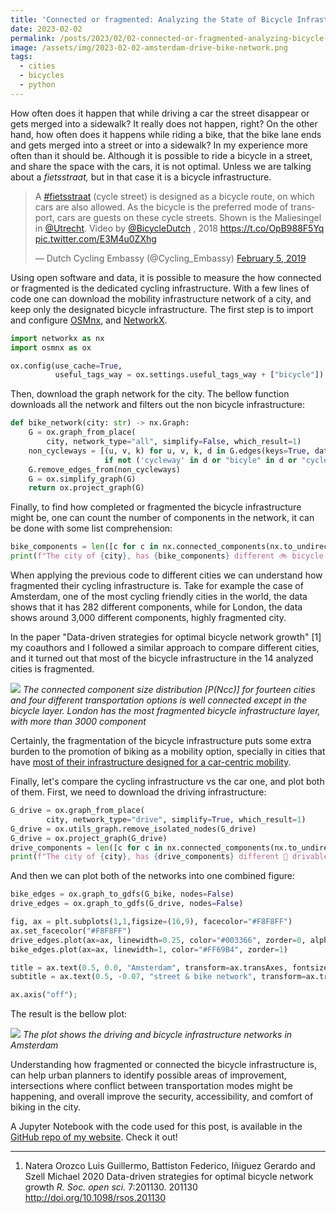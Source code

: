 ```yaml
---
title: 'Connected or fragmented: Analyzing the State of Bicycle Infrastructure in Cities With Python'
date: 2023-02-02
permalink: /posts/2023/02/02-connected-or-fragmented-analyzing-bicycle-infrastructure-in-cities-with-python/
image: /assets/img/2023-02-02-amsterdam-drive-bike-network.png
tags: 
  - cities
  - bicycles 
  - python
---
```


How often does it happen that while driving a car the street disappear or gets merged into a sidewalk? It really does not happen, right? On the other hand, how often does it happens while riding a bike, that the bike lane ends and gets merged into a street or into a sidewalk? In my experience more often than it should be. Although it is possible to ride a bicycle in a street, and share the space with the cars, it is not optimal. Unless we are talking about a *fietsstraat,* but in that case it is a bicycle infrastructure.

<blockquote class="twitter-tweet"><p lang="en" dir="ltr">A <a href="https://twitter.com/hashtag/fietsstraat?src=hash&amp;ref_src=twsrc%5Etfw">#fietsstraat</a> (cycle street) is designed as a bicycle route, on which cars are also allowed. As the bicycle is the preferred mode of transport, cars are guests on these cycle streets. Shown is the Maliesingel in <a href="https://twitter.com/Utrecht?ref_src=twsrc%5Etfw">@Utrecht</a>. Video by <a href="https://twitter.com/BicycleDutch?ref_src=twsrc%5Etfw">@BicycleDutch</a> , 2018 <a href="https://t.co/OpB988F5Yq">https://t.co/OpB988F5Yq</a> <a href="https://t.co/E3M4u0ZXhg">pic.twitter.com/E3M4u0ZXhg</a></p>&mdash; Dutch Cycling Embassy (@Cycling_Embassy) <a href="https://twitter.com/Cycling_Embassy/status/1092806659653754883?ref_src=twsrc%5Etfw">February 5, 2019</a></blockquote> <script async src="https://platform.twitter.com/widgets.js" charset="utf-8"></script> 

Using open software and data, it is possible to measure the how connected or fragmented is the dedicated cycling infrastructure. With a few lines of code one can download the mobility infrastructure network of a city, and keep only the designated bicycle infrastructure. The first step is to import and configure [OSMnx](https://osmnx.readthedocs.io/en/stable/), and [NetworkX](https://networkx.org/).

```python
import networkx as nx
import osmnx as ox

ox.config(use_cache=True,
          useful_tags_way = ox.settings.useful_tags_way + ["bicycle"])
```

Then, download the graph network for the city. The bellow function downloads all the network and filters out the non bicycle infrastructure:

```python
def bike_network(city: str) -> nx.Graph:
    G = ox.graph_from_place(
        city, network_type="all", simplify=False, which_result=1)
    non_cycleways = [(u, v, k) for u, v, k, d in G.edges(keys=True, data=True)
                     if not ('cycleway' in d or "bicyle" in d or "cycle lane" in d or "bike path" in d or d['highway'] == 'cycleway')]
    G.remove_edges_from(non_cycleways)
    G = ox.simplify_graph(G)
    return ox.project_graph(G)
```

Finally, to find how completed or fragmented the bicycle infrastructure might be, one can count the number of components in the network, it can be done with some list comprehension:

```python
bike_components = len([c for c in nx.connected_components(nx.to_undirected(G_bike))])
print(f"The city of {city}, has {bike_components} different 🚲 bicycle components")
```

When applying the previous code to different cities we can understand how fragmented their cycling infrastructure is. Take for example the case of Amsterdam, one of the most cycling friendly cities in the world, the data shows that it has 282 different components, while for London, the data shows around 3,000 different components, highly fragmented city. 

In the paper "Data-driven strategies for optimal bicycle network growth" [1] my coauthors and I followed a similar approach to compare different cities, and it turned out that most of the bicycle infrastructure in the 14 analyzed cities is fragmented.

![]({{site.imgsurl}}2023-02-02-ranking-fragmented.png)
*The connected component size distribution $[P(Ncc)]$ for fourteen cities and four different transportation options is well connected except in the bicycle layer. London has the most fragmented bicycle infrastructure layer, with more than 3000 component*

Certainly, the fragmentation of the bicycle infrastructure puts some extra burden to the promotion of biking as a mobility option, specially in cities that have [most of their infrastructure designed for a car-centric mobility](https://luisnatera.com/posts/2023/01/similarities-global-cities-mobility-infrastructure/).

Finally,  let's compare the cycling infrastructure vs the car one, and plot both of them. First, we need to download the driving infrastructure:

```python
G_drive = ox.graph_from_place(
        city, network_type="drive", simplify=True, which_result=1)
G_drive = ox.utils_graph.remove_isolated_nodes(G_drive)
G_drive = ox.project_graph(G_drive)
drive_components = len([c for c in nx.connected_components(nx.to_undirected(G_drive))])
print(f"The city of {city}, has {drive_components} different 🚙 drivable components")
```

And then we can plot both of the networks into one combined figure:

```python
bike_edges = ox.graph_to_gdfs(G_bike, nodes=False)
drive_edges = ox.graph_to_gdfs(G_drive, nodes=False)

fig, ax = plt.subplots(1,1,figsize=(16,9), facecolor="#F8F8FF")
ax.set_facecolor("#F8F8FF")
drive_edges.plot(ax=ax, linewidth=0.25, color="#003366", zorder=0, alpha=1)
bike_edges.plot(ax=ax, linewidth=1, color="#FF69B4", zorder=1)

title = ax.text(0.5, 0.0, "Amsterdam", transform=ax.transAxes, fontsize=40, color="#4B0082", ha="center", va="center")
subtitle = ax.text(0.5, -0.07, "street & bike network", transform=ax.transAxes, fontsize=21, color="#003366", ha="center", va="center")

ax.axis("off");
```

The result is the bellow plot:

![]({{site.imgsurl}}2023-02-02-amsterdam-drive-bike-network.png)
*The plot shows the driving and bicycle infrastructure networks in Amsterdam*

Understanding how fragmented or connected the bicycle infrastructure is, can help urban planners to identify possible areas of improvement, intersections where conflict between transportation modes might be happening, and overall improve the security, accessibility, and comfort of biking in the city.

A Jupyter Notebook with the code used for this post, is available in the [GitHub repo of my website](https://github.com/nateraluis/luisnatera.com). Check it out!

---
1.    Natera Orozco Luis Guillermo, Battiston Federico, Iñiguez Gerardo and Szell Michael 2020 Data-driven strategies for optimal bicycle network growth *R. Soc. open sci.* 7:201130. 201130 http://doi.org/10.1098/rsos.201130

